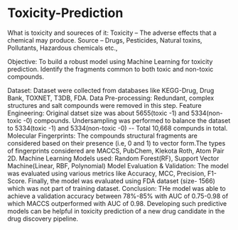 # Toxicity-Prediction
What is toxicity and soureces of it:
  Toxicity – The adverse effects that a chemical may produce.
  Source – Drugs, Pesticides, Natural toxins, Pollutants, Hazardous chemicals etc.,

Objective:
  To build a robust model using Machine Learning for toxicity prediction.
  Identify the fragments common to both toxic and non-toxic compounds.
  
Dataset: 
  Dataset were collected from databases like KEGG-Drug, Drug Bank, TOXNET, T3DB, FDA. 
Data Pre-processing:
  Redundant, complex structures and salt compounds were removed in this step.
Feature Engineering:
  Original datset size was about 5655(toxic -1) and 5334(non-toxic -0) compounds.
  Undersampling was performed to balance the dataset to 5334(toxic -1) and 5334(non-toxic -0) -- Total 10,668 compunds in total.
Molecular Fingerprints:
  The compounds structural fragments are considered based on their presence (i.e, 0 and 1) to vector form.The types of fingerprints considered are MACCS, PubChem, Klekota Roth, Atom Pair 2D.
 Machine Learning Models used:
  Random Forest(RF), Support Vector Machine(Linear, RBF, Polynomial)
 Model Evaluation & Validation:
  The model was evaluated using various metrics like Accuracy, MCC, Precision, F1-Score. Finally, the model was evaluated using FDA dataset (size- 1566) which was not part of training dataset.
Conclusion:
  THe model was able to achieve a validation accuracy between 78%-85% with AUC of 0.75-0.98 of which MACCS outperformed with AUC of 0.98. Developing such predictive models can be helpful in toxicity prediction of a new drug candidate in the drug discovery pipeline.
